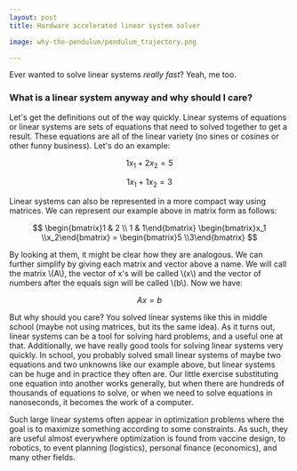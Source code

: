 ```yaml
---
layout: post
title: Hardware accelerated linear system solver

image: why-the-pendulum/pendulum_trajectory.png

---
```


Ever wanted to solve linear systems <em>really fast</em>? Yeah, me too.

### What is a linear system anyway and why should I care?

Let's get the definitions out of the way quickly. Linear systems of equations or linear systems are sets of equations that need to solved together to get a result. These equations are all of the linear variety (no sines or cosines or other funny business). Let's do an example:

$$ 1 x_1 + 2 x_2 = 5 $$

$$ 1 x_1 + 1 x_2 = 3 $$

Linear systems can also be represented in a more compact way using matrices. We can represent our example above in matrix form as follows:

$$ \begin{bmatrix}1 & 2 \\ 1 & 1\end{bmatrix}    \begin{bmatrix}x_1 \\x_2\end{bmatrix}  = \begin{bmatrix}5 \\3\end{bmatrix} $$

By looking at them, it might be clear how they are analogous. We can further simplify by giving each matrix and vector above a name. We will call the matrix \\(A\\), the vector of x's will be called \\(x\\) and the vector of numbers after the equals sign will be called \\(b\\). Now we have:

$$ Ax = b $$


But why should you care? You solved linear systems like this in middle school (maybe not using matrices, but its the same idea). As it turns out, linear systems can be a tool for solving hard problems, and a useful one at that. Additionally, we have really good tools for solving linear systems very quickly. In school, you probably solved small linear systems of maybe two equations and two unknowns like our example above, but linear systems can be huge and in practice they often are. Our little exercise substituting one equation into another works generally, but when there are hundreds of thousands of equations to solve, or when we need to solve equations in nanoseconds, it becomes the work of a computer. 

Such large linear systems often appear in optimization problems where the goal is to maximize something according to some constraints. As such, they are useful almost everywhere optimization is found from vaccine design, to robotics, to event planning (logistics), personal finance (economics), and many other fields.

